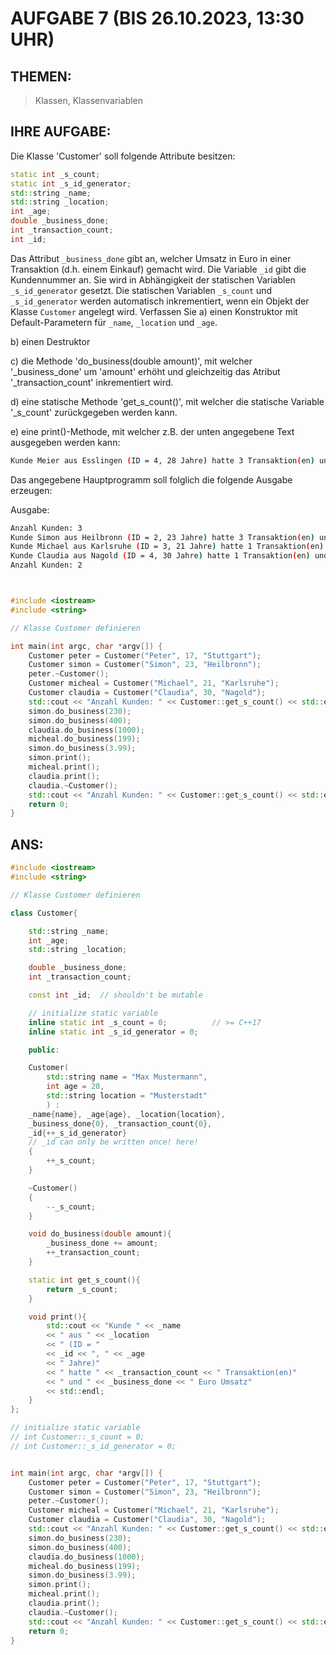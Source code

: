# AUFGABE 7 (BIS 26.10.2023, 13:30 UHR)

## THEMEN:

> Klassen, Klassenvariablen

## IHRE AUFGABE:

Die Klasse 'Customer' soll folgende Attribute besitzen:

```cpp
static int _s_count;
static int _s_id_generator;
std::string _name;
std::string _location;
int _age;
double _business_done;
int _transaction_count;
int _id;
```
Das Attribut `_business_done` gibt an, welcher Umsatz in Euro in einer Transaktion (d.h. einem Einkauf) gemacht wird. Die Variable `_id` gibt die Kundennummer an. Sie wird in Abhängigkeit der statischen Variablen `_s_id_generator` gesetzt. Die statischen Variablen `_s_count` und `_s_id_generator` werden automatisch inkrementiert, wenn ein Objekt der Klasse `Customer` angelegt wird. Verfassen Sie a) einen Konstruktor mit Default-Parametern für `_name`, `_location` und `_age`.

b) einen Destruktor

c) die Methode 'do_business(double amount)', mit welcher '_business_done' um 'amount' erhöht und gleichzeitig das Atribut '_transaction_count' inkrementiert wird.

d) eine statische Methode 'get_s_count()', mit welcher die statische Variable '_s_count' zurückgegeben werden kann.

e) eine print()-Methode, mit welcher z.B. der unten angegebene Text ausgegeben werden kann:

```bash
Kunde Meier aus Esslingen (ID = 4, 28 Jahre) hatte 3 Transaktion(en) und 230 Euro Unsatz
```

Das angegebene Hauptprogramm soll folglich die folgende Ausgabe erzeugen:

Ausgabe:

```bash
Anzahl Kunden: 3
Kunde Simon aus Heilbronn (ID = 2, 23 Jahre) hatte 3 Transaktion(en) und 633.99 Euro Umsatz
Kunde Michael aus Karlsruhe (ID = 3, 21 Jahre) hatte 1 Transaktion(en) und 199 Euro Umsatz
Kunde Claudia aus Nagold (ID = 4, 30 Jahre) hatte 1 Transaktion(en) und 1000 Euro Umsatz
Anzahl Kunden: 2
```

```cpp


#include <iostream>
#include <string>

// Klasse Customer definieren

int main(int argc, char *argv[]) {
    Customer peter = Customer("Peter", 17, "Stuttgart");
	Customer simon = Customer("Simon", 23, "Heilbronn");
    peter.~Customer();
	Customer micheal = Customer("Michael", 21, "Karlsruhe");
	Customer claudia = Customer("Claudia", 30, "Nagold");
    std::cout << "Anzahl Kunden: " << Customer::get_s_count() << std::endl;
	simon.do_business(230);
	simon.do_business(400);
	claudia.do_business(1000);
	micheal.do_business(199);
	simon.do_business(3.99);
	simon.print();
	micheal.print();
	claudia.print();
    claudia.~Customer();
    std::cout << "Anzahl Kunden: " << Customer::get_s_count() << std::endl;
	return 0;
}

```

## ANS:

```cpp
#include <iostream>
#include <string>

// Klasse Customer definieren

class Customer{

	std::string _name;
	int _age;
	std::string _location;

	double _business_done;
	int _transaction_count;

	const int _id;	// shouldn't be mutable

	// initialize static variable
	inline static int _s_count = 0;          // >= C++17
	inline static int _s_id_generator = 0;

	public:

	Customer(
		std::string name = "Max Mustermann",
		int age = 20,
		std::string location = "Musterstadt"
		) :
	_name{name}, _age{age}, _location{location},
	_business_done{0}, _transaction_count{0},
	_id{++_s_id_generator}
	// _id can only be written once! here!
	{
		++_s_count;
	}

	~Customer()
	{
		--_s_count;
	}

	void do_business(double amount){
		_business_done += amount;
		++_transaction_count;
	}

	static int get_s_count(){
		return _s_count;
	}

	void print(){
		std::cout << "Kunde " << _name
		<< " aus " << _location
		<< " (ID = "
		<< _id << ", " << _age
		<< " Jahre)"
		<< " hatte " << _transaction_count << " Transaktion(en)"
		<< " und " << _business_done << " Euro Umsatz"
		<< std::endl;
	}
};

// initialize static variable
// int Customer::_s_count = 0;
// int Customer::_s_id_generator = 0;


int main(int argc, char *argv[]) {
	Customer peter = Customer("Peter", 17, "Stuttgart");
	Customer simon = Customer("Simon", 23, "Heilbronn");
	peter.~Customer();
	Customer micheal = Customer("Michael", 21, "Karlsruhe");
	Customer claudia = Customer("Claudia", 30, "Nagold");
	std::cout << "Anzahl Kunden: " << Customer::get_s_count() << std::endl;
	simon.do_business(230);
	simon.do_business(400);
	claudia.do_business(1000);
	micheal.do_business(199);
	simon.do_business(3.99);
	simon.print();
	micheal.print();
	claudia.print();
	claudia.~Customer();
	std::cout << "Anzahl Kunden: " << Customer::get_s_count() << std::endl;
	return 0;
}

```

